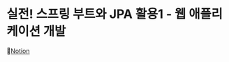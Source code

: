 # 실전! 스프링 부트와  JPA 활용1 - 웹 애플리케이션 개발
🐳[Notion](https://ecshin.notion.site/JPA-cf0d5450226f4bf696e14e69996b7043)
